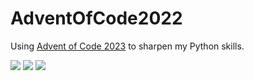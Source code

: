 # AdventOfCode2022
Using [Advent of Code 2023](https://adventofcode.com/2023) to sharpen my Python skills.

![](https://img.shields.io/badge/day%20📅-3-blue) 
![](https://img.shields.io/badge/stars%20⭐-2-yellow)
![](https://img.shields.io/badge/days%20completed-1-red)